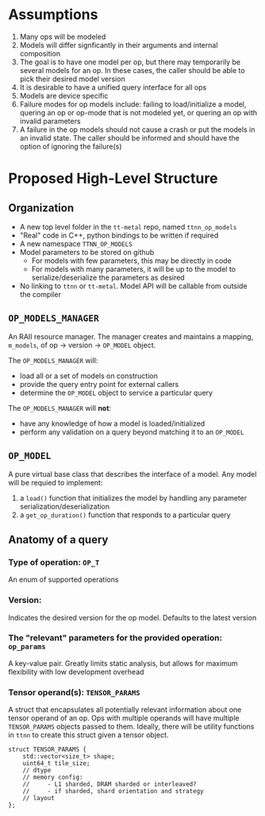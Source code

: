 # Assumptions
1. Many ops will be modeled
2. Models will differ signficantly in their arguments and internal composition
3. The goal is to have one model per op, but there may temporarily be several models for an op. In these cases, the caller should be able to pick their desired model version
4. It is desirable to have a unified query interface for all ops
5. Models are device specific
6. Failure modes for op models include: failing to load/initialize a model, quering an op or op-mode that is not modeled yet, or quering an op with invalid parameters
7. A failure in the op models should not cause a crash or put the models in an invalid state. The caller should be informed and should have the option of ignoring the failure(s)


# Proposed High-Level Structure
## Organization
- A new top level folder in the `tt-metal` repo, named `ttnn_op_models`
- "Real" code in C++, python bindings to be written if required
- A new namespace `TTNN_OP_MODELS`
- Model parameters to be stored on github
  - For models with few parameters, this may be directly in code
  - For models with many parameters, it will be up to the model to serialize/deserialize the parameters as desired
- No linking to `ttnn` or `tt-metal`. Model API will be callable from outside the compiler

## `OP_MODELS_MANAGER`
An RAII resource manager. The manager creates and maintains a mapping, `m_models`, of op -> version -> `OP_MODEL` object.

The `OP_MODELS_MANAGER` will:
- load all or a set of models on construction
- provide the query entry point for external callers
- determine the `OP_MODEL` object to service a particular query

The `OP_MODELS_MANAGER` will **not**:
- have any knowledge of how a model is loaded/initialized
- perform any validation on a query beyond matching it to an `OP_MODEL`

## `OP_MODEL`
A pure virtual base class that describes the interface of a model. Any model will be requied to implement:
1. a `load()` function that initializes the model by handling any parameter serialization/deserialization
2. a `get_op_duration()` function that responds to a particular query


## Anatomy of a query
### Type of operation: `OP_T`
An enum of supported operations

### Version:
Indicates the desired version for the op model. Defaults to the latest version

### The "relevant" parameters for the provided operation: `op_params`
A key-value pair. Greatly limits static analysis, but allows for maximum flexibility with low development overhead

### Tensor operand(s): `TENSOR_PARAMS`
A struct that encapsulates all potentially relevant information about one tensor operand of an op. Ops with multiple operands will have multiple `TENSOR_PARAMS` objects passed to them. Ideally, there will be utility functions in `ttnn` to create this struct given a tensor object.

```
struct TENSOR_PARAMS {
    std::vector<size_t> shape;
    uint64_t tile_size;
    // dtype
    // memory config:
    //     - L1 sharded, DRAM sharded or interleaved?
    //     - if sharded, shard orientation and strategy
    // layout
};
```
